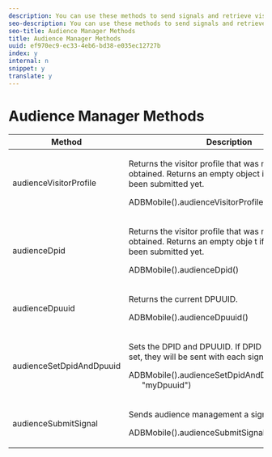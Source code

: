 ```yaml
---
description: You can use these methods to send signals and retrieve visitor segments from Audience Manager.
seo-description: You can use these methods to send signals and retrieve visitor segments from Audience Manager.
seo-title: Audience Manager Methods
title: Audience Manager Methods
uuid: ef970ec9-ec33-4eb6-bd38-e035ec12727b
index: y
internal: n
snippet: y
translate: y
---
```


# Audience Manager Methods



<table id="table_0DD1B40D95624AF6AB53622F8DDCDEFA"> 
 <thead> 
  <tr> 
   <th colname="col1" class="entry"> Method </th> 
   <th colname="col2" class="entry"> Description </th> 
  </tr>
 </thead>
 <tbody> 
  <tr> 
   <td colname="col1"> <p><span class="codeph"> audienceVisitorProfile</span> </p> </td> 
   <td colname="col2"> <p>Returns the visitor profile that was most recently obtained. Returns an empty object if no signal has been submitted yet. </p> <p> 
     <codeblock>
       ADBMobile().audienceVisitorProfile()
     </codeblock> </p> </td> 
  </tr> 
  <tr> 
   <td colname="col1"> <p><span class="codeph"> audienceDpid</span> </p> </td> 
   <td colname="col2"> <p>Returns the visitor profile that was most recently obtained. Returns an empty obje t if no signal has been submitted yet. </p> <p> 
     <codeblock>
       ADBMobile().audienceDpid()
     </codeblock> </p> </td> 
  </tr> 
  <tr> 
   <td colname="col1"> <p><span class="codeph"> audienceDpuuid</span> </p> </td> 
   <td colname="col2"> <p>Returns the current DPUUID. </p> <p> 
     <codeblock>
       ADBMobile().audienceDpuuid()
     </codeblock> </p> </td> 
  </tr> 
  <tr> 
   <td colname="col1"> <p><span class="codeph"> audienceSetDpidAndDpuuid</span> </p> </td> 
   <td colname="col2"> <p>Sets the DPID and DPUUID. If DPID and DPUUID are set, they will be sent with each signal. </p> <p> 
     <codeblock>
      ADBMobile().audienceSetDpidAndDpuuid("myDpid",
      &nbsp;&nbsp;&nbsp;&nbsp;&nbsp;&nbsp;"myDpuuid")
     </codeblock> </p> </td> 
  </tr> 
  <tr> 
   <td colname="col1"> <p><span class="codeph"> audienceSubmitSignal</span> </p> </td> 
   <td colname="col2"> <p>Sends audience management a signal with traits. </p> <p> 
     <codeblock>
       ADBMobile().audienceSubmitSignal()
     </codeblock> </p> </td> 
  </tr> 
 </tbody> 
</table>

